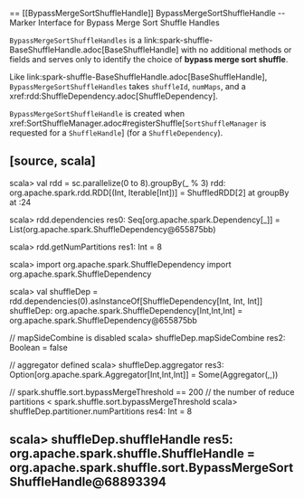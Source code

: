 == [[BypassMergeSortShuffleHandle]] BypassMergeSortShuffleHandle -- Marker Interface for Bypass Merge Sort Shuffle Handles

`BypassMergeSortShuffleHandles` is a link:spark-shuffle-BaseShuffleHandle.adoc[BaseShuffleHandle] with no additional methods or fields and serves only to identify the choice of **bypass merge sort shuffle**.

Like link:spark-shuffle-BaseShuffleHandle.adoc[BaseShuffleHandle], `BypassMergeSortShuffleHandles` takes `shuffleId`, `numMaps`, and a xref:rdd:ShuffleDependency.adoc[ShuffleDependency].

`BypassMergeSortShuffleHandle` is created when xref:SortShuffleManager.adoc#registerShuffle[`SortShuffleManager` is requested for a `ShuffleHandle`] (for a `ShuffleDependency`).

[source, scala]
----
scala> val rdd = sc.parallelize(0 to 8).groupBy(_ % 3)
rdd: org.apache.spark.rdd.RDD[(Int, Iterable[Int])] = ShuffledRDD[2] at groupBy at <console>:24

scala> rdd.dependencies
res0: Seq[org.apache.spark.Dependency[_]] = List(org.apache.spark.ShuffleDependency@655875bb)

scala> rdd.getNumPartitions
res1: Int = 8

scala> import org.apache.spark.ShuffleDependency
import org.apache.spark.ShuffleDependency

scala> val shuffleDep = rdd.dependencies(0).asInstanceOf[ShuffleDependency[Int, Int, Int]]
shuffleDep: org.apache.spark.ShuffleDependency[Int,Int,Int] = org.apache.spark.ShuffleDependency@655875bb

// mapSideCombine is disabled
scala> shuffleDep.mapSideCombine
res2: Boolean = false

// aggregator defined
scala> shuffleDep.aggregator
res3: Option[org.apache.spark.Aggregator[Int,Int,Int]] = Some(Aggregator(<function1>,<function2>,<function2>))

// spark.shuffle.sort.bypassMergeThreshold == 200
// the number of reduce partitions < spark.shuffle.sort.bypassMergeThreshold
scala> shuffleDep.partitioner.numPartitions
res4: Int = 8

scala> shuffleDep.shuffleHandle
res5: org.apache.spark.shuffle.ShuffleHandle = org.apache.spark.shuffle.sort.BypassMergeSortShuffleHandle@68893394
----
